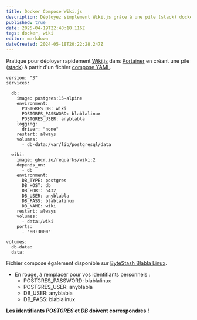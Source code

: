 ```yaml
---
title: Docker Compose Wiki.js
description: Déployez simplement Wiki.js grâce à une pile (stack) docker compose.
published: true
date: 2025-04-19T22:48:18.116Z
tags: docker, wiki
editor: markdown
dateCreated: 2024-05-18T20:22:28.247Z
---
```


Pratique pour déployer rapidement [Wiki.js](https://js.wiki) dans [Portainer](https://www.portainer.io) en créant une pile ([stack](https://docs.portainer.io/user/docker/stacks)) à partir d'un fichier [compose YAML](https://docs.docker.com/compose/compose-application-model/).

```plaintext
version: "3"
services:

  db:
    image: postgres:15-alpine
    environment:
      POSTGRES_DB: wiki
      POSTGRES_PASSWORD: blablalinux
      POSTGRES_USER: anyblabla
    logging:
      driver: "none"
    restart: always
    volumes:
      - db-data:/var/lib/postgresql/data

  wiki:
    image: ghcr.io/requarks/wiki:2
    depends_on:
      - db
    environment:
      DB_TYPE: postgres
      DB_HOST: db
      DB_PORT: 5432
      DB_USER: anyblabla
      DB_PASS: blablalinux
      DB_NAME: wiki
    restart: always
    volumes:
      - data:/wiki
    ports:
      - "80:3000"

volumes:
  db-data:
  data:
```

Fichier compose également disponible sur [ByteStash Blabla Linux](https://bytestash.blablalinux.be/public/snippets).

-   En rouge, à remplacer pour vos identifiants personnels :
    -   POSTGRES\_PASSWORD: blablalinux
    -   POSTGRES\_USER: anyblabla
    -   DB\_USER: anyblabla
    -   DB\_PASS: blablalinux

**Les identifiants _POSTGRES_ et _DB_ doivent correspondres !**